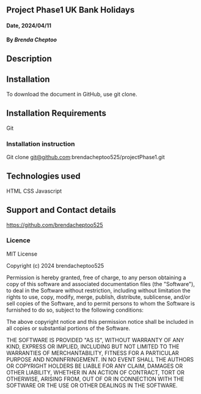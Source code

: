 ## Project Phase1 UK Bank Holidays

#### Date, 2024/04/11

#### By *Brenda Cheptoo*
## Description


## Installation
To download the document in GitHub, use git clone.

## Installation Requirements
Git 

### Installation instruction
Git clone git@github.com:brendacheptoo525/projectPhase1.git

## Technologies used
HTML
CSS
Javascript

## Support and Contact details
https://github.com/brendacheptoo525

### Licence
MIT License

Copyright (c) 2024 brendacheptoo525

Permission is hereby granted, free of charge, to any person obtaining a copy
of this software and associated documentation files (the "Software"), to deal
in the Software without restriction, including without limitation the rights
to use, copy, modify, merge, publish, distribute, sublicense, and/or sell
copies of the Software, and to permit persons to whom the Software is
furnished to do so, subject to the following conditions:

The above copyright notice and this permission notice shall be included in all
copies or substantial portions of the Software.

THE SOFTWARE IS PROVIDED "AS IS", WITHOUT WARRANTY OF ANY KIND, EXPRESS OR
IMPLIED, INCLUDING BUT NOT LIMITED TO THE WARRANTIES OF MERCHANTABILITY,
FITNESS FOR A PARTICULAR PURPOSE AND NONINFRINGEMENT. IN NO EVENT SHALL THE
AUTHORS OR COPYRIGHT HOLDERS BE LIABLE FOR ANY CLAIM, DAMAGES OR OTHER
LIABILITY, WHETHER IN AN ACTION OF CONTRACT, TORT OR OTHERWISE, ARISING FROM,
OUT OF OR IN CONNECTION WITH THE SOFTWARE OR THE USE OR OTHER DEALINGS IN THE
SOFTWARE.

